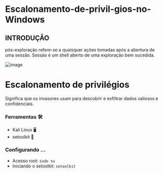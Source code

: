 # Escalonamento-de-privil-gios-no-Windows

## INTRODUÇÃO
 pós-exploração refere-se a quaisquer ações tomadas após a abertura de uma sessão. Sessão é um shell aberto de uma exploração bem sucedida.

 ![image](https://github.com/user-attachments/assets/9c1c13f6-f1b0-4d17-9dd9-544cd9ae6d8c)

# Escalonamento de privilégios
  Significa que os invasores usam para descobrir e exfiltrar dados valiosos e confidenciais.

### Ferramentas  :hammer_and_wrench:

- Kali Linux :desktop_computer:
- setoolkit :space_invader:

### Configurando ...

- Acesso root: ``` sudo su ```
- Iniciando o setoolkit: ``` setoolkit ```

<img src=" " width="400"/>
